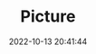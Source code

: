 ---
weight: 1
images:
- /images/edited/233.jpeg
title: Picture
date: 2022-10-13 20:41:44
tags: [luminarneo,work,ilce7m3]
---